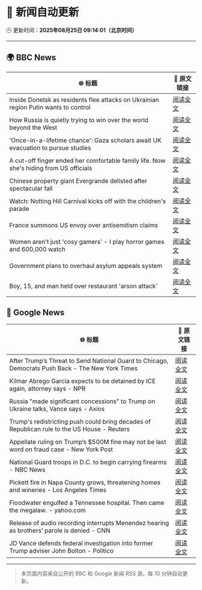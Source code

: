 # 🧠 新闻自动更新

🕒 更新时间：**2025年08月25日 09:14:01（北京时间）**

---

## 🌍 BBC News

| 🌐 标题 | 🔗 原文链接 |
|--------|-------------|
| Inside Donetsk as residents flee attacks on Ukrainian region Putin wants to control | [阅读全文](https://www.bbc.com/news/articles/c209yn1ygz6o?at_medium=RSS&at_campaign=rss) |
| How Russia is quietly trying to win over the world beyond the West | [阅读全文](https://www.bbc.com/news/articles/cm2vr37yd4no?at_medium=RSS&at_campaign=rss) |
| 'Once-in-a-lifetime chance': Gaza scholars await UK evacuation to pursue studies | [阅读全文](https://www.bbc.com/news/articles/cx2x16y2ppro?at_medium=RSS&at_campaign=rss) |
| A cut-off finger ended her comfortable family life. Now she's hiding from US officials | [阅读全文](https://www.bbc.com/news/articles/cvg4kd385e4o?at_medium=RSS&at_campaign=rss) |
| Chinese property giant Evergrande delisted after spectacular fall | [阅读全文](https://www.bbc.com/news/articles/c14g7r44566o?at_medium=RSS&at_campaign=rss) |
| Watch: Notting Hill Carnival kicks off with the children's parade | [阅读全文](https://www.bbc.com/news/videos/cm2krzrz2xgo?at_medium=RSS&at_campaign=rss) |
| France summons US envoy over antisemitism claims | [阅读全文](https://www.bbc.com/news/articles/cq58102wz47o?at_medium=RSS&at_campaign=rss) |
| Women aren't just 'cosy gamers' - I play horror games and 600,000 watch | [阅读全文](https://www.bbc.com/news/articles/cm21xy23npyo?at_medium=RSS&at_campaign=rss) |
| Government plans to overhaul asylum appeals system | [阅读全文](https://www.bbc.com/news/articles/cg4xp4ywk47o?at_medium=RSS&at_campaign=rss) |
| Boy, 15, and man held over restaurant 'arson attack' | [阅读全文](https://www.bbc.com/news/articles/c1dxy4e9q49o?at_medium=RSS&at_campaign=rss) |

## 📰 Google News

| 🌐 标题 | 🔗 原文链接 |
|--------|-------------|
| After Trump’s Threat to Send National Guard to Chicago, Democrats Push Back - The New York Times | [阅读全文](https://news.google.com/rss/articles/CBMijwFBVV95cUxQNUxvV216YkdDbmhwcjVMd19qVEpwYjJHektybDBvVEIwcWVWUUFYODdPOGxjajh6NE1jMlpsTFltT204bkRTOUZIQmRhSmF5RmJLdmFIMUxhcldabkpRMFRfZnB5OFo1UDdMUHpObFZVS0p4MWZYYUhmb0piU1V2azlXVmtSdThPMHFBNkFzcw?oc=5) |
| Kilmar Abrego Garcia expects to be detained by ICE again, attorney says - NPR | [阅读全文](https://news.google.com/rss/articles/CBMirwFBVV95cUxNQThWWmFRZkxfR3lhU2lNNFNCV0pxN3VKR3gzRkRKNzVINFpCRjM1WXpuZ010Y05SVDNtWVpSN1h3T2xNX052eTcyb0g0TGN2NFUxX1pmOVhtUXJNOGw1cG45UGVnMVNoNURPUENpN1VSc2JFOFEzR19JbEVzbUVLeU5yaWc3RlhNTm5vRnBWUUEzanVXUnN1SGpEcldMMHdLSUM2V2NZM09Kb1BJckpJ?oc=5) |
| Russia "made significant concessions" to Trump on Ukraine talks, Vance says - Axios | [阅读全文](https://news.google.com/rss/articles/CBMic0FVX3lxTE5XLXdrZU1naE1ocnhJZlhXSDREZG9CWTduTXRPVzhaNWUxMXBtSC16N1R2RTBwUGdyTW1HWDZ4eDc3cUI3em4wSTMtcE85VGo0M3F3WU8yS3B5OVZnS29TbjUtUmJlRU9nV19rbDBhbVJjNGM?oc=5) |
| Trump's redistricting push could bring decades of Republican rule to the US House - Reuters | [阅读全文](https://news.google.com/rss/articles/CBMitgFBVV95cUxNWjhra0pRc0FkM2pFYjRvRHJiQUtPdEVKRW1IM2gtSnpoTzBoQkpSSlhYdlAza291SHlYVnY3U2xPUzVWZkowOGNFXy1OV3YxU3Vibk4xUlp5SHVLcXYzYjJEVzN0bm4yQ2VwelFfX05meWNxWWd1Qjk0WlJ1Y1E3eExOLVlySHQ5TDZmNVpUN281Tmp0X3YtZzJpbEtYV3l4am9tMV9GN0Z1RU9BdXB5TW1salZBZw?oc=5) |
| Appellate ruling on Trump’s $500M fine may not be last word on fraud case - New York Post | [阅读全文](https://news.google.com/rss/articles/CBMisAFBVV95cUxQOHZkVVFlZWxlQTlKU0tkWm14VjAzRGZwXzhXVnVlNDZoQXctUGQ1S1hGY25hVERDa05Kckd2Uk9rUG1qOXFMNnVWZXlHZlpiUDJIajZkTzBGVzlRaEhQSzRianFZTUd2OHNzbVMxX3pIN2tPZHpOc054MmR4SEZiZmpxZlB0Q1ctTUhqNklwLTgyR2UwMVRkNWFoMlIySzIyNmVBU0h6Uk9XVlN5VTZSRg?oc=5) |
| National Guard troops in D.C. to begin carrying firearms - NBC News | [阅读全文](https://news.google.com/rss/articles/CBMiqgFBVV95cUxPaVQ1NkdzSU1vazVIQlFtQ2pMcVppZHZfYmtFMGZVNXVkc09Ha09taTdrS3hJV3NqNWNNMVBZUkIzNXNGQXMtNzZ6UHJkWVN2N0tRMmJ1eGNHVGszSi13M2NXY1pIblhxdExTbGJxTTk4TG1KYU9fdFJpaExOd2NGRnBZZ0xDTmZnOFZDMTZaV0JzZ0VUeDFqY1BzRHZrSHpLLU1uVTExNHh1dw?oc=5) |
| Pickett fire in Napa County grows, threatening homes and wineries - Los Angeles Times | [阅读全文](https://news.google.com/rss/articles/CBMiggFBVV95cUxQeDkwc0NxaEZDOEVpdWhnYjRkdnViZDUyRERXTl8wYmh2MkJmMGxZNER2a2hIbkFuQWhpQ3hONGpHYnExLVMtb0UxVTdFQTJlRUg4bEZkYloycjZWWnZiNUlXUHJ3enhhOGx6WDR3a2FXY2xDd05Iamx0UWxPVllvYkxR?oc=5) |
| Floodwater engulfed a Tennessee hospital. Then came the megalaw. - yahoo.com | [阅读全文](https://news.google.com/rss/articles/CBMimgFBVV95cUxOQThfemRMQS1TZjFuWFlOWWFqeEhVdklORlo3V2hNN0dqMF9GRjBNVUNUaHkzd1RxNXQyVTVHeEdpWm9fQlltR05UNXhLa3A1blZBOGZPQWp4dEc0WFR1ZkdzUkFfb1pYenVkRUlTdHhTNk05MlpmWlpNS2VFRndkNUZkT2taWHNBSWtNMURielFzR0dacEpIQUZn?oc=5) |
| Release of audio recording interrupts Menendez hearing as brothers’ parole is denied - CNN | [阅读全文](https://news.google.com/rss/articles/CBMieEFVX3lxTE9LY2UxaXQtNXlsSk9kQ2xyYUdhWkhNYVFhUjNRRUxaQXNCUUFEUFl3Uk9BTDdaXzg1VXlyZzh5cnlYbWJJeGFPQnYyZFFyMjFVZm9zU3gyb3BQdzE4VTFOd3ZORlYtYmhyQlhNdl9NRHJHMksxdm5GTg?oc=5) |
| JD Vance defends federal investigation into former Trump adviser John Bolton - Politico | [阅读全文](https://news.google.com/rss/articles/CBMiekFVX3lxTE9uTVEwV0lYdTI3ZzdLZVZCRG9mc1VkTzlsLUJ3T2tlX2lpYlVqdXVEa2RHZG1nZVU3V0dSeWJqUEs2VTBaTzIzV3BDanpoUkRVRnlBaFFmVHZIbnNUVXAtc01uUGYtb0xKbjBBOVNMZjJJNVRtbHEtdjVn?oc=5) |

---
> 本页面内容来自公开的 BBC 和 Google 新闻 RSS 源，每 10 分钟自动更新。